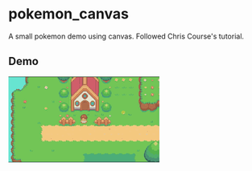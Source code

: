 # pokemon_canvas
A small pokemon demo using canvas.
Followed Chris Course's tutorial.

## Demo
![demo](./demo.gif)

